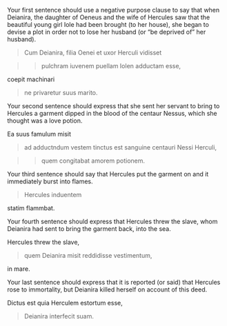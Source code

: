 Your first sentence should use a negative purpose clause to say that when Deianira, the daughter of Oeneus and the wife of Hercules saw that the beautiful young girl Iole had been brought (to her house), she began to devise a plot in order not to lose her husband (or “be deprived of” her husband).

> Cum Deianira, filia Oenei et uxor Herculi vidisset 

>> pulchram iuvenem puellam Iolen adductam esse,

coepit machinari

> ne privaretur suus marito.

Your second sentence should express that she sent her servant to bring to Hercules a garment dipped in the blood of the centaur Nessus, which she thought was a love potion.

Ea suus famulum misit

> ad adductndum vestem tinctus est sanguine centauri Nessi Herculi,

>> quem congitabat amorem potionem.

Your third sentence should say that Hercules put the garment on and it immediately burst into flames.

> Hercules induentem

statim flammbat.

Your fourth sentence should express that Hercules threw the slave, whom Deianira had sent to bring the garment back, into the sea.

Hercules threw the slave,

> quem Deianira misit reddidisse vestimentum,

in mare.

Your last sentence should express that it is reported (or said) that Hercules rose to immortality, but Deianira killed herself on account of this deed.

Dictus est quia Herculem estortum esse,

> Deianira interfecit suam.
